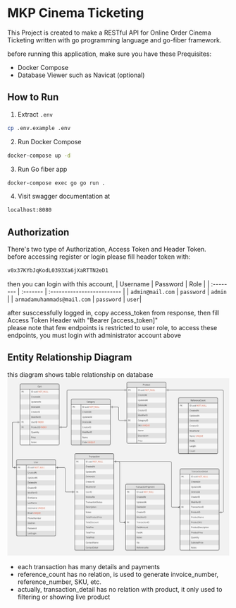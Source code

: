 
# MKP Cinema Ticketing 

This Project is created to make a RESTful API for Online Order Cinema Ticketing 
written with go programming language and go-fiber framework.

before running this application, make sure you have these Prequisites: 
- Docker Compose
- Database Viewer such as Navicat (optional)

## How to Run
1. Extract `.env`
```sh
cp .env.example .env
```
2. Run Docker Compose
```sh
docker-compose up -d
```
3. Run Go fiber app
```sh
docker-compose exec go go run .
```
4. Visit swagger documentation at 
```sh
localhost:8080
```
## Authorization
There's two type of Authorization, Access Token and Header Token.   
before accessing register or login please fill header token with:
```sh
v0x37KYbJqKodL0393Xa6jXaRTTN2eD1
```
then you can login with this account,
| Username | Password     | Role                |
| :-------- | :------- | :------------------------- |
| `admin@mail.com` | `password` | `admin` |
| `armadamuhammads@mail.com` | `password` | `user`|

after susccessfully logged in, copy access_token from response, then fill Access Token Header with "Bearer [access_token]"  
please note that few endpoints is restricted to user role, to access these endpoints, you must login with administrator account above

## Entity Relationship Diagram
this diagram shows table relationship on database   
![ERD](https://github.com/zevinza/synapsis-ecommerce/blob/main/erd.jpg?raw=true)

- each transaction has many details and payments
- reference_count has no relation, is used to generate invoice_number, reference_number, SKU, etc.
- actually, transaction_detail has no relation with product, it only used to filtering or showing live product
